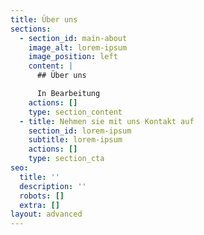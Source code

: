 ```yaml
---
title: Über uns
sections:
  - section_id: main-about
    image_alt: lorem-ipsum
    image_position: left
    content: |
      ## Über uns

      In Bearbeitung
    actions: []
    type: section_content
  - title: Nehmen sie mit uns Kontakt auf
    section_id: lorem-ipsum
    subtitle: lorem-ipsum
    actions: []
    type: section_cta
seo:
  title: ''
  description: ''
  robots: []
  extra: []
layout: advanced
---
```

